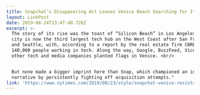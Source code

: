 ```yaml
---
title: Snapchat’s Disappearing Act Leaves Venice Beach Searching for Its Future
layout: LinkPost
date: 2019-08-24T13:47:40.726Z
excerpt: >-
  The story of its rise was the toast of “Silicon Beach” in Los Angeles. The
  city is now the third largest tech hub on the West Coast after San Francisco
  and Seattle, with, according to a report by the real estate firm CBRE, nearly
  140,000 people working in tech. Along the way, Google, BuzzFeed, Vice and
  other tech and media companies planted flags in Venice. <br/>


  But none made a bigger imprint here than Snap, which championed an independent
  narrative by persistently fighting off acquisition attempts."
link: 'https://www.nytimes.com/2019/08/23/style/snapchat-venice-resistance.html'
---
```


